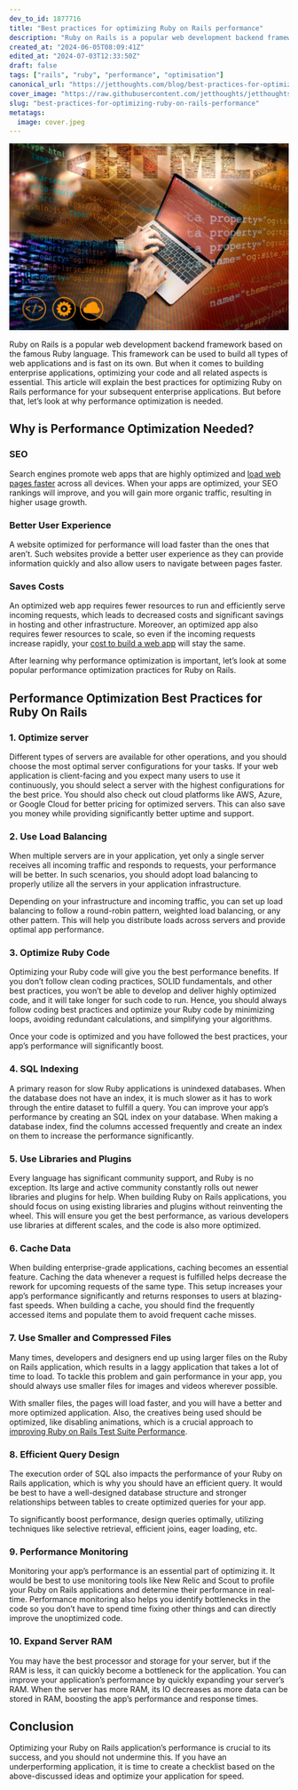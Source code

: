 ```yaml
---
dev_to_id: 1877716
title: "Best practices for optimizing Ruby on Rails performance"
description: "Ruby on Rails is a popular web development backend framework based on the famous Ruby language...."
created_at: "2024-06-05T08:09:41Z"
edited_at: "2024-07-03T12:33:50Z"
draft: false
tags: ["rails", "ruby", "performance", "optimisation"]
canonical_url: "https://jetthoughts.com/blog/best-practices-for-optimizing-ruby-on-rails-performance/"
cover_image: "https://raw.githubusercontent.com/jetthoughts/jetthoughts.github.io/master/content/blog/best-practices-for-optimizing-ruby-on-rails-performance/cover.jpeg"
slug: "best-practices-for-optimizing-ruby-on-rails-performance"
metatags:
  image: cover.jpeg
---
```

![Best practices for optimizing Ruby on Rails performance](file_0.jpeg)

Ruby on Rails is a popular web development backend framework based on the famous Ruby language. This framework can be used to build all types of web applications and is fast on its own. But when it comes to building enterprise applications, optimizing your code and all related aspects is essential. This article will explain the best practices for optimizing Ruby on Rails performance for your subsequent enterprise applications. But before that, let’s look at why performance optimization is needed.

## Why is Performance Optimization Needed?

### **SEO**

Search engines promote web apps that are highly optimized and [load web pages faster](https://jtway.co/load-web-page-in-less-than-one-second-145bbfecff12) across all devices. When your apps are optimized, your SEO rankings will improve, and you will gain more organic traffic, resulting in higher usage growth.

### **Better User Experience**

A website optimized for performance will load faster than the ones that aren’t. Such websites provide a better user experience as they can provide information quickly and also allow users to navigate between pages faster.

### **Saves Costs**

An optimized web app requires fewer resources to run and efficiently serve incoming requests, which leads to decreased costs and significant savings in hosting and other infrastructure. Moreover, an optimized app also requires fewer resources to scale, so even if the incoming requests increase rapidly, your [cost to build a web app](https://www.esparkinfo.com/blog/web-application-development-cost.html) will stay the same.

After learning why performance optimization is important, let’s look at some popular performance optimization practices for Ruby on Rails.

## Performance Optimization Best Practices for Ruby On Rails

### **1. Optimize server**

Different types of servers are available for other operations, and you should choose the most optimal server configurations for your tasks. If your web application is client-facing and you expect many users to use it continuously, you should select a server with the highest configurations for the best price. You should also check out cloud platforms like AWS, Azure, or Google Cloud for better pricing for optimized servers. This can also save you money while providing significantly better uptime and support.

### **2. Use Load Balancing**

When multiple servers are in your application, yet only a single server receives all incoming traffic and responds to requests, your performance will be better. In such scenarios, you should adopt load balancing to properly utilize all the servers in your application infrastructure.

Depending on your infrastructure and incoming traffic, you can set up load balancing to follow a round-robin pattern, weighted load balancing, or any other pattern. This will help you distribute loads across servers and provide optimal app performance.

### **3. Optimize Ruby Code**

Optimizing your Ruby code will give you the best performance benefits. If you don’t follow clean coding practices, SOLID fundamentals, and other best practices, you won’t be able to develop and deliver highly optimized code, and it will take longer for such code to run. Hence, you should always follow coding best practices and optimize your Ruby code by minimizing loops, avoiding redundant calculations, and simplifying your algorithms.

Once your code is optimized and you have followed the best practices, your app’s performance will significantly boost.

### **4. SQL Indexing**

A primary reason for slow Ruby applications is unindexed databases. When the database does not have an index, it is much slower as it has to work through the entire dataset to fulfill a query. You can improve your app’s performance by creating an SQL index on your database. When making a database index, find the columns accessed frequently and create an index on them to increase the performance significantly.

### **5. Use Libraries and Plugins**

Every language has significant community support, and Ruby is no exception. Its large and active community constantly rolls out newer libraries and plugins for help. When building Ruby on Rails applications, you should focus on using existing libraries and plugins without reinventing the wheel. This will ensure you get the best performance, as various developers use libraries at different scales, and the code is also more optimized.

### **6. Cache Data**

When building enterprise-grade applications, caching becomes an essential feature. Caching the data whenever a request is fulfilled helps decrease the rework for upcoming requests of the same type. This setup increases your app’s performance significantly and returns responses to users at blazing-fast speeds. When building a cache, you should find the frequently accessed items and populate them to avoid frequent cache misses.

### **7. Use Smaller and Compressed Files**

Many times, developers and designers end up using larger files on the Ruby on Rails application, which results in a laggy application that takes a lot of time to load. To tackle this problem and gain performance in your app, you should always use smaller files for images and videos wherever possible.

With smaller files, the pages will load faster, and you will have a better and more optimized application. Also, the creatives being used should be optimized, like disabling animations, which is a crucial approach to [improving Ruby on Rails Test Suite Performance](https://jtway.co/improving-ruby-on-rails-test-suite-performance-by-disabling-animations-2950dca86b45).

### **8. Efficient Query Design**

The execution order of SQL also impacts the performance of your Ruby on Rails application, which is why you should have an efficient query. It would be best to have a well-designed database structure and stronger relationships between tables to create optimized queries for your app.

To significantly boost performance, design queries optimally, utilizing techniques like selective retrieval, efficient joins, eager loading, etc.

### **9. Performance Monitoring**

Monitoring your app’s performance is an essential part of optimizing it. It would be best to use monitoring tools like New Relic and Scout to profile your Ruby on Rails applications and determine their performance in real-time. Performance monitoring also helps you identify bottlenecks in the code so you don’t have to spend time fixing other things and can directly improve the unoptimized code.

### **10. Expand Server RAM**

You may have the best processor and storage for your server, but if the RAM is less, it can quickly become a bottleneck for the application. You can improve your application’s performance by quickly expanding your server’s RAM. When the server has more RAM, its IO decreases as more data can be stored in RAM, boosting the app’s performance and response times.

## Conclusion

Optimizing your Ruby on Rails application’s performance is crucial to its success, and you should not undermine this. If you have an underperforming application, it is time to create a checklist based on the above-discussed ideas and optimize your application for speed.
